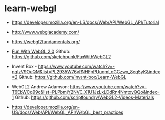 # learn-webgl

* https://developer.mozilla.org/en-US/docs/Web/API/WebGL_API/Tutorial
* http://www.webglacademy.com/
* https://webgl2fundamentals.org/
* [Fun With WebGL 2.0](https://www.youtube.com/playlist?list=PLMinhigDWz6emRKVkVIEAaePW7vtIkaIF) Github: https://github.com/sketchpunk/FunWithWebGL2
* Invent Box - https://www.youtube.com/watch?v=-nqIzV9OuQM&list=PL2935W76vRNHFpPUuqmLoGCzwx_8eq5yK&index=2 Github: https://github.com/invent-box/Learn-WebGL
* WebGL2 Andrew Adamson: https://www.youtube.com/watch?v=-T6EbWCq99c&list=PLPbmjY2NVO_X1U1JzLxLDdRn4NmtxyQQo&index=1 Github: https://github.com/scriptfoundry/WebGL2-Videos-Materials


* https://developer.mozilla.org/en-US/docs/Web/API/WebGL_API/WebGL_best_practices